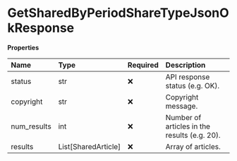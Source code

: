 # GetSharedByPeriodShareTypeJsonOkResponse

**Properties**

| Name        | Type                | Required | Description                                  |
| :---------- | :------------------ | :------- | :------------------------------------------- |
| status      | str                 | ❌       | API response status (e.g. OK).               |
| copyright   | str                 | ❌       | Copyright message.                           |
| num_results | int                 | ❌       | Number of articles in the results (e.g. 20). |
| results     | List[SharedArticle] | ❌       | Array of articles.                           |
